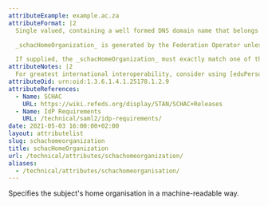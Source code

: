 ```yaml
---
attributeExample: example.ac.za
attributeFormat: |2
  Single valued, containing a well formed DNS domain name that belongs to the home organisation.

  _schacHomeOrganization_ is generated by the Federation Operator unless a properly scoped value is supplied.

  If supplied, the _schacHomeOrganization_ must exactly match one of the `<shibmd:Scope>` elements in the [identity provider's metadata](/technical/saml2/idp-requirements/).
attributeNotes: |2
  For greatest international interoperability, consider using [eduPersonScopedAffiliation](/technical/attributes/edupersonscopedaffiliation) to determine the home organisation.
attributeOid: urn:oid:1.3.6.1.4.1.25178.1.2.9
attributeReferences:
  - Name: SCHAC
    URL: https://wiki.refeds.org/display/STAN/SCHAC+Releases
  - Name: IdP Requirements
    URL: /technical/saml2/idp-requirements/
date: 2021-05-03 16:00:00+02:00
layout: attributelist
slug: schachomeorganization
title: schacHomeOrganization
url: /technical/attributes/schachomeorganization/
aliases:
  - /technical/attributes/schachomeorganisation/
---
```


Specifies the subject's home organisation in a machine-readable way.
